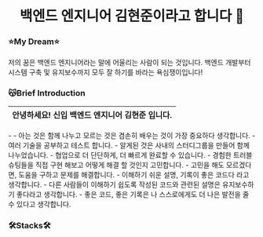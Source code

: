 <h1 align="center"> 백엔드 엔지니어 김현준이라고 합니다 👋 </h1>

<h3>⭐️My Dream⭐️</h3>
저의 꿈은 백엔드 엔지니어라는 말에 어울리는 사람이 되는 것입니다. 
백엔드 개발부터 시스템 구축 및 유지보수까지 모두 잘 하기를 바라는 욕심쟁이입니다! 

<h3>😽Brief Introduction</h3>
<table>
    <thead>
        <th>안녕하세요! 신입 백엔드 엔지니어 김현준 입니다.</th>        
    </thead>
</table>
- 
- 아는 것은 함께 나누고 모르는 것은 겸손히 배우는 것이 가장 중요하다 생각합니다.
    - 여러 기술을 공부하고 테스트 합니다.
    - 알게된 것은 사내의 스터디그룹을 만들어 함께 나누었습니다.
- 협업으로 더 단단하게, 더 빠르게 완료할 수 있습니다.
    - 경험한 트러블슈팅들을 직접 구현 해보고 어떻게 해결 할 것인지 고민합니다.
    - 고민을 해도 모르겠다면, 도움을 구하고 문제를 해결합니다.
- 이해하기 쉬운 설명, 기록이 좋은 코드다 라고 생각합니다.
    - 다른 사람들이 이해하기 쉽도록 작성된 코드와 관련된 설명은 유지보수하기 좋다라고 생각합니다.
    - 좋은 코드, 좋은 기록은 나 스스로에게도 더 나은 발전을 줄 수 있다고 생각합니다.

<h3>🛠️Stacks🛠️</h3>

